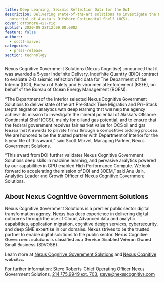 ```yaml
---
title: Deep Learning, Seismic Reflection Data for the DoI
description: Delivering state-of-the-art solutions to investigate the mineral
  potential of Alaska's Offshore Continental Shelf (OCS).
cover: offshore-oil-rig
publish: 2020-09-28T12:00:00.000Z
feature: false
authors:
  - scott-marvel
categories:
  - press-release
section: technology
---
```


Nexus Cognitive Government Solutions (Nexus Cognitive) announced that it was awarded a 5-year Indefinite Delivery, Indefinite Quantity (IDIQ) contract to evaluate 2-D seismic reflection field data for The Department of the Interior (DOI), Bureau of Safety and Environmental Enforcement (BSEE), on behalf of the Bureau of Ocean Energy Management (BOEM).

“The Department of the Interior selected Nexus Cognitive Government Solutions to deliver state of the art Pre-Stack Time Migration and Pre-Stack Depth Migration analytics with deep learning that will help the agency achieve its mission to investigate the mineral potential of Alaska's Offshore Continental Shelf (OCS), mainly for oil and gas potential, and to ensure that the federal government receives fair market value for OCS oil and gas leases that it awards to private firms through a competitive bidding process. We are honored to be the trusted partner with Department of Interior for the 5 year life of this award,” said Scott Marvel, Managing Partner, Nexus Government Solutions.

“This award from DOI further validates Nexus Cognitive Government Solutions deep skills in machine learning, and pervasive analytics powered by our capabilities in GPU enabled High Performance Compute. We look forward to accelerating the mission of DOI and BOEM,” said Anu Jain, Analytics Leader and Growth Officer of Nexus Cognitive Government Solutions.

## About Nexus Cognitive Government Solutions

Nexus Cognitive Government Solutions is a premier public sector digital transformation agency. Nexus has deep experience in delivering digital outcomes through the use of Cloud, Advanced data and analytic capabilities, application migration, cognitive design services, cybersecurity, and deep SME expertise in our domains. Nexus strives to be the trusted partner to enable digital solutions to the public sector. Nexus Cognitive Government solutions is classified as a Service Disabled Veteran Owned Small Business (SDVOSB).

Learn more at [Nexus Cognitive Government Solutions](http://www.nexuscognitivegov.com) and [Nexus Cognitive](http://www.nexuscognitive.com) websites.

For further information: Steve Roberts, Chief Operating Officer Nexus Government Solutions, [214.775.9949 ext. 703](tel:2147759949;ext=703), [steve@nexuscognitive.com](mailto:steve@nexuscognitive.com)
